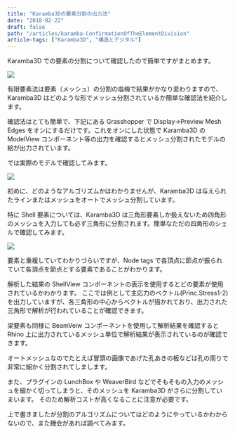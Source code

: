 ```yaml
---
title: "Karamba3Dの要素分割の出力法"
date: "2018-02-22"
draft: false
path: "/articles/karamba-ConfirmationOfTheElementDivision"
article-tags: ["Karamba3D", "構造とデジタル"]
---
```


Karamba3D での要素の分割について確認したので簡単ですがまとめます。

[![](https://1.bp.blogspot.com/-7zFHVLMZU8I/Wo2DBhSQU1I/AAAAAAAABfs/lEK54qOkZj0FN670pBoIu1aGvq_VcLp0ACLcBGAs/s320/%25E3%2582%25BF%25E3%2582%25A4%25E3%2583%2588%25E3%2583%25AB.PNG)](https://1.bp.blogspot.com/-7zFHVLMZU8I/Wo2DBhSQU1I/AAAAAAAABfs/lEK54qOkZj0FN670pBoIu1aGvq_VcLp0ACLcBGAs/s1600/%25E3%2582%25BF%25E3%2582%25A4%25E3%2583%2588%25E3%2583%25AB.PNG)

有限要素法は要素（メッシュ）の分割の塩梅で結果がかなり変わりますので、Karamba3D はどのような形でメッシュ分割されているか簡単な確認法を紹介します。

確認法はとても簡単で、下記にある Grasshopper で Display→Preview Mesh Edges をオンにするだけです。これをオンにした状態で Karamba3D の ModelView コンポーネント等の出力を確認するとメッシュ分割されたモデルの絵が出力されています。

では実際のモデルで確認してみます。

[![](https://1.bp.blogspot.com/-e4Y29hl_SF0/Wo2FEMnPzpI/AAAAAAAABf4/F3EEYPZru9sfJx8Rsj8pTbwxlN06vofKACLcBGAs/s640/%25E3%2583%25A1%25E3%2583%2583%25E3%2582%25B7%25E3%2583%25A5%25E7%25A2%25BA%25E8%25AA%258D%25E4%25BD%258D%25E7%25BD%25AE.PNG)](https://1.bp.blogspot.com/-e4Y29hl_SF0/Wo2FEMnPzpI/AAAAAAAABf4/F3EEYPZru9sfJx8Rsj8pTbwxlN06vofKACLcBGAs/s1600/%25E3%2583%25A1%25E3%2583%2583%25E3%2582%25B7%25E3%2583%25A5%25E7%25A2%25BA%25E8%25AA%258D%25E4%25BD%258D%25E7%25BD%25AE.PNG)

初めに、どのようなアルゴリズムかはわかりませんが、Karamba3D は与えられたラインまたはメッシュをオートでメッシュ分割しています。

特に Shell 要素については、Karamba3D は三角形要素しか扱えないため四角形のメッシュを入力しても必ず三角形に分割されます。簡単なただの四角形のシェルで確認してみます。

[![](https://4.bp.blogspot.com/-e020iYlqMIw/Wo2IjBxl9xI/AAAAAAAABgQ/Bkx70dL5FsIZvLT8RLXhX1K6hVwhCHR8ACLcBGAs/s640/%25E5%2588%2586%25E5%2589%25B2%25E7%25A2%25BA%25E8%25AA%258D.PNG)](https://4.bp.blogspot.com/-e020iYlqMIw/Wo2IjBxl9xI/AAAAAAAABgQ/Bkx70dL5FsIZvLT8RLXhX1K6hVwhCHR8ACLcBGAs/s1600/%25E5%2588%2586%25E5%2589%25B2%25E7%25A2%25BA%25E8%25AA%258D.PNG)

要素と重複していてわかりづらいですが、Node tags で各頂点に節点が振られていて各頂点を節点とする要素であることがわかります。

解析した結果の ShellView コンポーネントの表示を使用するとどの要素が使用されているかわかります。
ここでは例として主応力のベクトル(Princ.Stress1-2)を出力していますが、各三角形の中心からベクトルが描かれており、出力された三角形で解析が行われていることが確認できます。

梁要素も同様に BeamVeiw コンポーネントを使用して解析結果を確認すると Rhino 上に出力されているメッシュ単位で解析結果が表示されているのが確認できます。

オートメッシュなのでたとえば冒頭の画像であげた孔あきの板などは孔の周りで非常に細かく分割されてしまします。

また、プラグインの LunchBox や WeaverBird などでそもそもの入力のメッシュを細かく切ってしまうと、そのメッシュを Karamba3D がさらに分割していまいます。
そのため解析コストが高くなることに注意が必要です。

上で書きましたが分割のアルゴリズムについてはどのようにやっているかわからないので、また機会があれば調べてみます。
